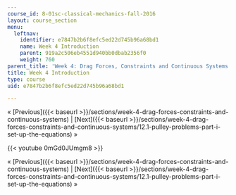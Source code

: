 ```yaml
---
course_id: 8-01sc-classical-mechanics-fall-2016
layout: course_section
menu:
  leftnav:
    identifier: e7847b2b6f8efc5ed22d745b96a68bd1
    name: Week 4 Introduction
    parent: 919a2c506eb4551d940bb0dbab2356f0
    weight: 760
parent_title: 'Week 4: Drag Forces, Constraints and Continuous Systems'
title: Week 4 Introduction
type: course
uid: e7847b2b6f8efc5ed22d745b96a68bd1

---
```


« [Previous]({{< baseurl >}}/sections/week-4-drag-forces-constraints-and-continuous-systems) | [Next]({{< baseurl >}}/sections/week-4-drag-forces-constraints-and-continuous-systems/12.1-pulley-problems-part-i-set-up-the-equations) »

{{< youtube 0mGd0JUmgm8 >}}

« [Previous]({{< baseurl >}}/sections/week-4-drag-forces-constraints-and-continuous-systems) | [Next]({{< baseurl >}}/sections/week-4-drag-forces-constraints-and-continuous-systems/12.1-pulley-problems-part-i-set-up-the-equations) »